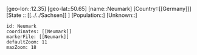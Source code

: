 ﻿---
location: [50.65,12.35]
mapzoom: [7,12] 
mapmarker: city 
type: City
tags:
- geo/City


SpocWebEntityId: 32838
isDeleted: false
confidential: public

---
[geo-lon::12.35]
[geo-lat::50.65]
[name::Neumark]
[Country::[[Germany]]]
[State :: [[../../Sachsen]] ]
[Population::]
[Unknown::]


```leaflet
id: Neumark
coordinates: [[Neumark]]
markerFile: [[Neumark]]
defaultZoom: 11 
maxZoom: 18
```
